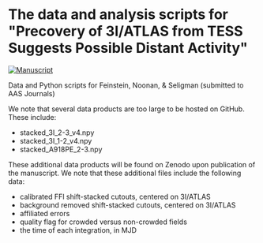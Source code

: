 # The data and analysis scripts for "Precovery of 3I/ATLAS from TESS Suggests Possible Distant Activity"

<a href="https://adina.feinste.in/files/2507.21967v1.pdf"><img src="https://zenodo.org/badge/DOI/10.5281/zenodo.2597620.svg?colorB=3C0650" alt="Manuscript"></a>

Data and Python scripts for Feinstein, Noonan, & Seligman (submitted to AAS Journals)

We note that several data products are too large to be hosted on GitHub. These include:
- stacked_3I_2-3_v4.npy
- stacked_3I_1-2_v4.npy
- stacked_A918PE_2-3.npy

These additional data products will be found on Zenodo upon publication of the manuscript. We note that these additional files include the following data:

- calibrated FFI shift-stacked cutouts, centered on 3I/ATLAS
- background removed shift-stacked cutouts, centered on 3I/ATLAS
- affiliated errors
- quality flag for crowded versus non-crowded fields
- the time of each integration, in MJD
